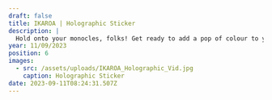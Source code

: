 ```yaml
---
draft: false
title: IKAROA | Holographic Sticker
description: |
  Hold onto your monocles, folks! Get ready to add a pop of colour to your life with this eye-catching piece of art. Snag this little beauty for yourself! **[SHOP NOW](https://shop.mmint.uk/products/ikaroa-large-sticker)** 
year: 11/09/2023
position: 6
images:
  - src: /assets/uploads/IKAROA_Holographic_Vid.jpg
    caption: Holographic Sticker
date: 2023-09-11T08:24:31.507Z
---
```


<div class="video-container">

<div  class="" id="VideoPlayer">
<script async src="https://www.youtube.com/iframe_api"></script>
     <script>
                 function onYouTubeIframeAPIReady() {
                  var player;
                  player = new YT.Player('VideoPlayer', {
                    videoId: 'mXd6QJmi9pc', // YouTube Video ID
                    width: 560,               // Player width (in px)
                    height: 400,              // Player height (in px)
                    playerVars: {
                      autoplay: 0,        // Auto-play the video on load
                      controls: 1,        // Show pause/play buttons in player
                      showinfo: 0,        // Hide the video title
                      modestbranding: 1,  // Hide the Youtube Logo
                      loop: 5,            // Run the video in a loop
                      fs: 0,              // Hide the full screen button
                      cc_load_policy: 0, // Hide closed captions
                      iv_load_policy: 3,  // Hide the Video Annotations
                      autohide: 0         // Hide video controls when playing
                    },
                    events: {
                      onReady: function(e) {
                        e.target.mute();
                      }
                    }
                  });
                 }

   </script>
</div> 
</div>